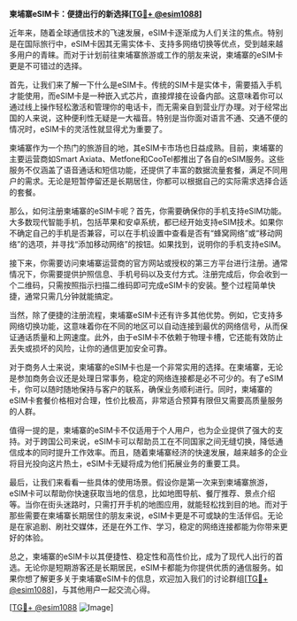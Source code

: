 **柬埔寨eSIM卡：便捷出行的新选择[[TG💪+ @esim1088](https://t.me/s/esim1088)]**

近年来，随着全球通信技术的飞速发展，eSIM卡逐渐成为人们关注的焦点。特别是在国际旅行中，eSIM卡因其无需实体卡、支持多网络切换等优点，受到越来越多用户的青睐。而对于计划前往柬埔寨旅游或工作的朋友来说，柬埔寨的eSIM卡更是不可错过的选择。

首先，让我们来了解一下什么是eSIM卡。传统的SIM卡是实体卡，需要插入手机才能使用，而eSIM卡是一种嵌入式芯片，直接焊接在设备内部。这意味着你可以通过线上操作轻松激活和管理你的电话卡，而无需亲自到营业厅办理。对于经常出国的人来说，这种便利性无疑是一大福音。特别是当你面对语言不通、交通不便的情况时，eSIM卡的灵活性就显得尤为重要了。

柬埔寨作为一个热门的旅游目的地，其eSIM卡市场也日益成熟。目前，柬埔寨的主要运营商如Smart Axiata、Metfone和CooTel都推出了各自的eSIM服务。这些服务不仅涵盖了语音通话和短信功能，还提供了丰富的数据流量套餐，满足不同用户的需求。无论是短暂停留还是长期居住，你都可以根据自己的实际需求选择合适的套餐。

那么，如何注册柬埔寨的eSIM卡呢？首先，你需要确保你的手机支持eSIM功能。大多数现代智能手机，包括苹果和安卓系统，都已经开始支持eSIM技术。如果你不确定自己的手机是否兼容，可以在手机设置中查看是否有“蜂窝网络”或“移动网络”的选项，并寻找“添加移动网络”的按钮。如果找到，说明你的手机支持eSIM。

接下来，你需要访问柬埔寨运营商的官方网站或授权的第三方平台进行注册。通常情况下，你需要提供护照信息、手机号码以及支付方式。注册完成后，你会收到一个二维码，只需按照指示扫描二维码即可完成eSIM卡的安装。整个过程简单快捷，通常只需几分钟就能搞定。

当然，除了便捷的注册流程，柬埔寨eSIM卡还有许多其他优势。例如，它支持多网络切换功能，这意味着你在不同的地区可以自动连接到最优的网络信号，从而保证通话质量和上网速度。此外，由于eSIM卡不依赖于物理卡槽，它还能有效防止丢失或损坏的风险，让你的通信更加安全可靠。

对于商务人士来说，柬埔寨的eSIM卡也是一个非常实用的选择。在柬埔寨，无论是参加商务会议还是处理日常事务，稳定的网络连接都是必不可少的。有了eSIM卡，你可以随时随地保持与客户的联系，确保业务顺利进行。同时，柬埔寨的eSIM卡套餐价格相对合理，性价比极高，非常适合预算有限但又需要高质量服务的人群。

值得一提的是，柬埔寨的eSIM卡不仅适用于个人用户，也为企业提供了强大的支持。对于跨国公司来说，eSIM卡可以帮助员工在不同国家之间无缝切换，降低通信成本的同时提升工作效率。而且，随着柬埔寨经济的快速发展，越来越多的企业将目光投向这片热土，eSIM卡无疑将成为他们拓展业务的重要工具。

最后，让我们来看看一些具体的使用场景。假设你是第一次来到柬埔寨旅游，eSIM卡可以帮助你快速获取当地的信息，比如地图导航、餐厅推荐、景点介绍等。当你在街头迷路时，只需打开手机的地图应用，就能轻松找到目的地。而对于那些需要在柬埔寨长期居住的朋友来说，eSIM卡更是不可或缺的生活伴侣。无论是在家追剧、刷社交媒体，还是在外工作、学习，稳定的网络连接都能为你带来更好的体验。

总之，柬埔寨的eSIM卡以其便捷性、稳定性和高性价比，成为了现代人出行的首选。无论你是短期游客还是长期居民，eSIM卡都能为你提供优质的通信服务。如果你想了解更多关于柬埔寨eSIM卡的信息，欢迎加入我们的讨论群组[[TG💪+ @esim1088](https://t.me/s/esim1088)]，与其他用户一起交流心得。

[[TG💪+ @esim1088](https://t.me/s/esim1088) ![Image](https://i.postimg.cc/4NQfJmqS/Snipaste-2025-05-13-00-14-12.png)]